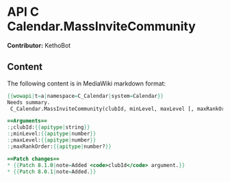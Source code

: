 # API C Calendar.MassInviteCommunity

**Contributor:** KethoBot

## Content

The following content is in MediaWiki markdown format:

```mediawiki
{{wowapi|t=a|namespace=C_Calendar|system=Calendar}}
Needs summary.
 C_Calendar.MassInviteCommunity(clubId, minLevel, maxLevel [, maxRankOrder])

==Arguments==
:;clubId:{{apitype|string}}
:;minLevel:{{apitype|number}}
:;maxLevel:{{apitype|number}}
:;maxRankOrder:{{apitype|number?}}

==Patch changes==
* {{Patch 8.1.0|note=Added <code>clubId</code> argument.}}
* {{Patch 8.0.1|note=Added.}}
```